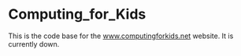 # Computing_for_Kids


This is the code base for the www.computingforkids.net website. It is currently down.
